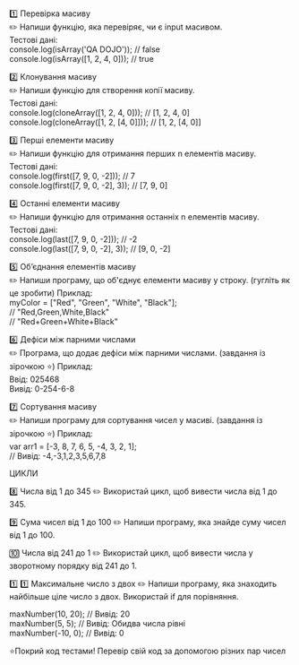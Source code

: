 1️⃣ Перевірка масиву  
✏️ Напиши функцію, яка перевіряє, чи є input масивом.  
Тестові дані:  
console.log(isArray('QA DOJO')); // false  
console.log(isArray([1, 2, 4, 0])); // true  
  

2️⃣ Клонування масиву  
✏️ Напиши функцію для створення копії масиву.  
Тестові дані:  
console.log(cloneArray([1, 2, 4, 0])); // [1, 2, 4, 0]  
console.log(cloneArray([1, 2, [4, 0]])); // [1, 2, [4, 0]]  
  

3️⃣ Перші елементи масиву  
✏️ Напиши функцію для отримання перших n елементів масиву.  
Тестові дані:  
console.log(first([7, 9, 0, -2])); // 7  
console.log(first([7, 9, 0, -2], 3)); // [7, 9, 0]  
  

4️⃣ Останні елементи масиву  
✏️ Напиши функцію для отримання останніх n елементів масиву.  
Тестові дані:  
console.log(last([7, 9, 0, -2])); // -2  
console.log(last([7, 9, 0, -2], 3)); // [9, 0, -2]  
  

5️⃣ Об’єднання елементів масиву  
✏️ Напиши програму, що об'єднує елементи масиву у строку.   (гугліть як це зробити)
Приклад:  
myColor = ["Red", "Green", "White", "Black"];  
// "Red,Green,White,Black"  
// "Red+Green+White+Black"  
  

6️⃣ Дефіси між парними числами   
✏️ Програма, що додає дефіси між парними числами.   (завдання із зірочкою ⭐️)
Приклад:  
Ввід: 025468  
Вивід: 0-254-6-8  

7️⃣ Сортування масиву  
✏️ Напиши програму для сортування чисел у масиві.   (завдання із зірочкою ⭐️)
Приклад:  
var arr1 = [-3, 8, 7, 6, 5, -4, 3, 2, 1];  
// Вивід: -4,-3,1,2,3,5,6,7,8  
  
ЦИКЛИ

8️⃣ Числа від 1 до 345
✏️ Використай цикл, щоб вивести числа від 1 до 345.

9️⃣ Сума чисел від 1 до 100
✏️ Напиши програму, яка знайде суму чисел від 1 до 100.

🔟 Числа від 241 до 1
✏️ Використай цикл, щоб вивести числа у зворотному порядку від 241 до 1.

1️⃣ 1️⃣ Максимальне число з двох
✏️ Напиши програму, яка знаходить найбільше ціле число з двох. Використай if для порівняння.

maxNumber(10, 20); // Вивід: 20  
maxNumber(5, 5); // Вивід: Обидва числа рівні  
maxNumber(-10, 0); // Вивід: 0  

⭐️Покрий код тестами! Перевір свій код за допомогою різних пар чисел